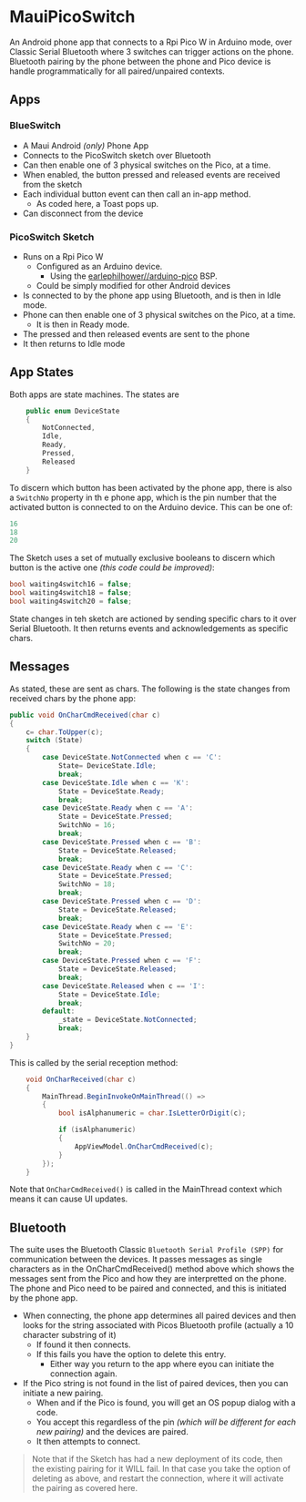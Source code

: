 # MauiPicoSwitch

An Android phone app that connects to a Rpi Pico W in Arduino mode, over Classic Serial Bluetooth where 3 switches can trigger actions on the phone.  Bluetooth pairing by the phone between the phone and Pico device is handle programmatically for all paired/unpaired contexts.

## Apps

### BlueSwitch
  - A Maui Android _(only)_ Phone App
  - Connects to the PicoSwitch sketch over Bluetooth
  - Can then enable one of 3 physical switches on the Pico, at a time.
  - When enabled, the button pressed and released events are received from the sketch
  - Each individual button event can then call an in-app method.
    - As coded here, a Toast pops up.
   - Can disconnect from the device
### PicoSwitch Sketch
  - Runs on a Rpi Pico W
    - Configured as an Arduino device.
      - Using the [earlephilhower//arduino-pico](https://github.com/earlephilhower/arduino-pico) BSP.
    - Could be simply modified for other Android devices
  - Is connected to by the phone app using Bluetooth, and is then in Idle mode.
  - Phone can then enable one of 3 physical switches on the Pico, at a time.
    - It is then in Ready mode.
  - The pressed and then released events are sent to the phone
  - It then returns to Idle mode

## App States

Both apps are state machines. The states are

```cs
    public enum DeviceState
    {
        NotConnected,
        Idle,
        Ready,
        Pressed,
        Released
    }
```
To discern which button has been activated by the phone app, there is also a ```SwitchNo``` property in th e phone app, which is the pin number that the activated button is connected to on the Arduino device. This can be one of:
```cs
16
18
20
```
The Sketch uses a set of mutually exclusive booleans to discern which button is the active one _(this code could be improved)_:
```cpp
bool waiting4switch16 = false;
bool waiting4switch18 = false;
bool waiting4switch20 = false;
```

State changes in teh sketch are actioned by sending specific chars to it over Serial Bluetooth.  It then returns events and acknowledgements as specific chars.

## Messages

As stated, these are sent as chars. The following is the state changes from received chars by the phone app:

```cs
public void OnCharCmdReceived(char c)
{
    c= char.ToUpper(c);
    switch (State)
    {
        case DeviceState.NotConnected when c == 'C':
            State= DeviceState.Idle; 
            break;
        case DeviceState.Idle when c == 'K':
            State = DeviceState.Ready;
            break;
        case DeviceState.Ready when c == 'A':
            State = DeviceState.Pressed;
            SwitchNo = 16;
            break;
        case DeviceState.Pressed when c == 'B':
            State = DeviceState.Released;
            break;
        case DeviceState.Ready when c == 'C':
            State = DeviceState.Pressed;
            SwitchNo = 18;
            break;
        case DeviceState.Pressed when c == 'D':
            State = DeviceState.Released;
            break;
        case DeviceState.Ready when c == 'E':
            State = DeviceState.Pressed;
            SwitchNo = 20;
            break;
        case DeviceState.Pressed when c == 'F':
            State = DeviceState.Released;
            break;
        case DeviceState.Released when c == 'I':
            State = DeviceState.Idle;
            break;
        default:
            _state = DeviceState.NotConnected;
            break;
    }
}
```
This is called by the serial reception method:
```cs
    void OnCharReceived(char c)
    {
        MainThread.BeginInvokeOnMainThread(() =>
        {
            bool isAlphanumeric = char.IsLetterOrDigit(c);

            if (isAlphanumeric)
            {
                AppViewModel.OnCharCmdReceived(c);
            }
        });
    }
```
Note that ```OnCharCmdReceived()``` is called in the MainThread context which means it can cause UI updates.

## Bluetooth

The suite uses the Bluetooth Classic  ```Bluetooth Serial Profile (SPP)``` for communication between the devices. It passes messages as single characters as in the OnCharCmdReceived() method above which shows the messages sent from the Pico and how they are interpretted on the phone. The phone and Pico need to be paired and connected, and this is initiated by the phone app. 
- When connecting, the phone app determines all paired devices and then looks for the string associated with Picos Bluetooth profile (actually a 10 character substring of it)
  - If found it then connects.
  - If this fails you have the option to delete this entry.
    - Either way you return to the app where eyou can initiate the connection again. 
- If the Pico string is not found in the list of paired devices, then you can initiate a new pairing.
  - When and if the Pico is found, you will get an OS popup dialog with a code.
  - You accept this regardless of the pin _(which will be different for each new pairing)_ and the devices are paired.
  - It then attempts to connect.
> Note that if the Sketch has had a new deployment of its code, then the existing pairing for it WILL fail. In that case you take the option of deleting as above, and restart the connection, where it will activate the pairing as covered here.
